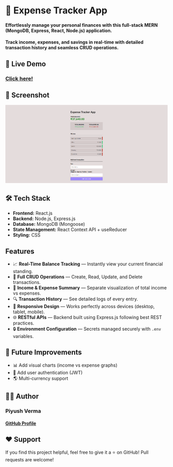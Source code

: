 # 💸 Expense Tracker App

#### Effortlessly manage your personal finances with this full-stack MERN (MongoDB, Express, React, Node.js) application.
#### Track income, expenses, and savings in real-time with detailed transaction history and seamless CRUD operations.

## 🚀 Live Demo
### [Click here!](https://expense-tracker-dtm3.onrender.com)

## 📸 Screenshot
![Expense Tracker Screenshot](client/src/assets/Screenshot.png)

## 🛠️ Tech Stack
- **Frontend:** React.js
- **Backend:** Node.js, Express.js
- **Database:** MongoDB (Mongoose)
- **State Management:** React Context API + useReducer
- **Styling:** CSS

## Features
- 📈 **Real-Time Balance Tracking** — Instantly view your current financial standing.
- 📝 **Full CRUD Operations** — Create, Read, Update, and Delete transactions.
- 🧮 **Income & Expense Summary** — Separate visualization of total income vs expenses.
- 🔍 **Transaction History** — See detailed logs of every entry.
- 🚀 **Responsive Design** — Works perfectly across devices (desktop, tablet, mobile).
- 🌐 **RESTful APIs** — Backend built using Express.js following best REST practices.
- 🔒 **Environment Configuration** — Secrets managed securely with ```.env``` variables.

## 📢 Future Improvements
- 📊 Add visual charts (income vs expense graphs)
- 🔐 Add user authentication (JWT)
- 🌎 Multi-currency support

## 👨‍💻 Author
### Piyush Verma
#### [GitHub Profile](https://github.com/piyushverma2001)

## ❤️ Support
If you find this project helpful, feel free to give it a ⭐ on GitHub!
Pull requests are welcome!
